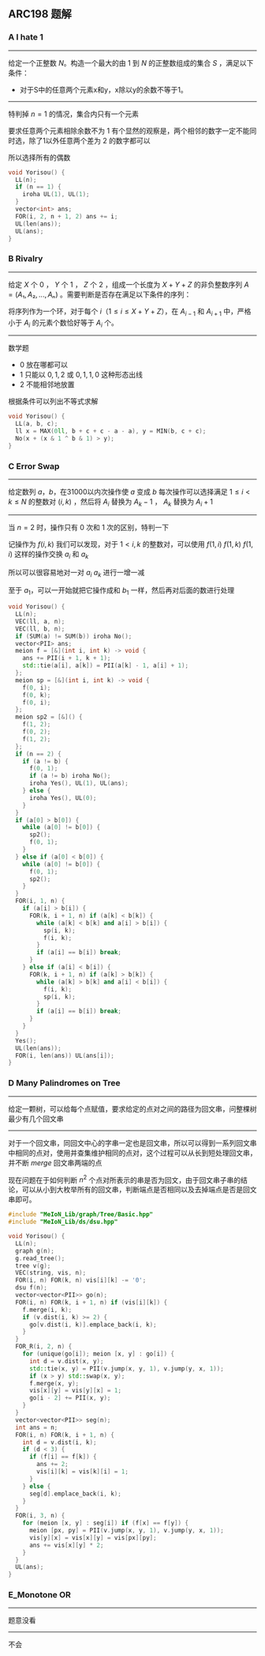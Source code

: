 ## ARC198 题解

### A I hate 1

---

给定一个正整数 $N$。构造一个最大的由 $1$ 到 $N$ 的正整数组成的集合 $S$ ，满足以下条件：
- 对于S中的任意两个元素x和y，x除以y的余数不等于1。

---

特判掉 $n = 1$ 的情况，集合内只有一个元素

要求任意两个元素相除余数不为 $1$ 有个显然的观察是，两个相邻的数字一定不能同时选，除了1以外任意两个差为 $2$ 的数字都可以

所以选择所有的偶数

```cpp
void Yorisou() {
  LL(n);
  if (n == 1) {
    iroha UL(1), UL(1);
  }
  vector<int> ans;
  FOR(i, 2, n + 1, 2) ans += i;
  UL(len(ans));
  UL(ans);
}
```

### B Rivalry

---

给定 $X$ 个 $0$ ， $Y$ 个 $1$ ， $Z$ 个 $2$ ，组成一个长度为 $X+Y+Z$ 的非负整数序列 $A=(A₁,A₂,...,Aₙ)$ 。需要判断是否存在满足以下条件的序列：

将序列作为一个环，对于每个 $i$（$1≤i≤X+Y+Z$），在 $A_{i-1}$ 和 $A_{i+1}$ 中，严格小于 $A_i$ 的元素个数恰好等于 $A_i$ 个。

---

数学题  

- $0$ 放在哪都可以
- $1$ 只能以 $0,1,2$ 或 $0,1,1,0$ 这种形态出线
- $2$ 不能相邻地放置

根据条件可以列出不等式求解

```cpp
void Yorisou() {
  LL(a, b, c);
  ll x = MAX(0ll, b + c + c - a - a), y = MIN(b, c + c);
  No(x + (x & 1 ^ b & 1) > y);
}
```

### C Error Swap

---

给定数列 $a$，$b$，在31000以内次操作使 $a$ 变成 $b$ 每次操作可以选择满足 $1≤i<k≤N$ 的整数对 $(i,k)$ ，然后将 $A_i$ 替换为 $A_k-1$ ， $A_k$ 替换为 $A_i+1$

---

当 $n = 2$ 时，操作只有 $0$ 次和 $1$ 次的区别，特判一下  

记操作为 $f(i, k)$
我们可以发现，对于 $1 < i, k$ 的整数对，可以使用 $f(1, i)$ $f(1, k)$ $f(1, i)$ 这样的操作交换 $a_i$ 和 $a_k$  

所以可以很容易地对一对 $a_i$ $a_k$ 进行一增一减  

至于 $a_1$，可以一开始就把它操作成和 $b_1$ 一样，然后再对后面的数进行处理

```cpp
void Yorisou() {
  LL(n);
  VEC(ll, a, n);
  VEC(ll, b, n);
  if (SUM(a) != SUM(b)) iroha No();
  vector<PII> ans;
  meion f = [&](int i, int k) -> void {
    ans += PII(i + 1, k + 1);
    std::tie(a[i], a[k]) = PII(a[k] - 1, a[i] + 1);
  };
  meion sp = [&](int i, int k) -> void {
    f(0, i);
    f(0, k);
    f(0, i);
  };
  meion sp2 = [&]() {
    f(1, 2);
    f(0, 2);
    f(1, 2);
  };
  if (n == 2) {
    if (a != b) {
      f(0, 1);
      if (a != b) iroha No();
      iroha Yes(), UL(1), UL(ans);
    } else {
      iroha Yes(), UL(0);
    }
  }
  if (a[0] > b[0]) {
    while (a[0] != b[0]) {
      sp2();
      f(0, 1);
    }
  } else if (a[0] < b[0]) {
    while (a[0] != b[0]) {
      f(0, 1);
      sp2();
    }
  }
  FOR(i, 1, n) {
    if (a[i] > b[i]) {
      FOR(k, i + 1, n) if (a[k] < b[k]) {
        while (a[k] < b[k] and a[i] > b[i]) {
          sp(i, k);
          f(i, k);
        }
        if (a[i] == b[i]) break;
      }
    } else if (a[i] < b[i]) {
      FOR(k, i + 1, n) if (a[k] > b[k]) {
        while (a[k] > b[k] and a[i] < b[i]) {
          f(i, k);
          sp(i, k);
        }
        if (a[i] == b[i]) break;
      }
    }
  }
  Yes();
  UL(len(ans));
  FOR(i, len(ans)) UL(ans[i]);
}
```

### D Many Palindromes on Tree

---

给定一颗树，可以给每个点赋值，要求给定的点对之间的路径为回文串，问整棵树最少有几个回文串

---

对于一个回文串，同回文中心的字串一定也是回文串，所以可以得到一系列回文串中相同的点对，使用并查集维护相同的点对，这个过程可以从长到短处理回文串，并不断 $merge$ 回文串两端的点  

现在问题在于如何判断 $n ^ 2$ 个点对所表示的串是否为回文，由于回文串子串的结论，可以从小到大枚举所有的回文串，判断端点是否相同以及去掉端点是否是回文串即可。

```cpp
#include "MeIoN_Lib/graph/Tree/Basic.hpp"
#include "MeIoN_Lib/ds/dsu.hpp"

void Yorisou() {
  LL(n);
  graph g(n);
  g.read_tree();
  tree v(g);
  VEC(string, vis, n);
  FOR(i, n) FOR(k, n) vis[i][k] -= '0';
  dsu f(n);
  vector<vector<PII>> go(n);
  FOR(i, n) FOR(k, i + 1, n) if (vis[i][k]) {
    f.merge(i, k);
    if (v.dist(i, k) >= 2) {
      go[v.dist(i, k)].emplace_back(i, k);
    }
  }
  FOR_R(i, 2, n) {
    for (unique(go[i]); meion [x, y] : go[i]) {
      int d = v.dist(x, y);
      std::tie(x, y) = PII(v.jump(x, y, 1), v.jump(y, x, 1));
      if (x > y) std::swap(x, y);
      f.merge(x, y);
      vis[x][y] = vis[y][x] = 1;
      go[i - 2] += PII(x, y);
    }
  }
  vector<vector<PII>> seg(n);
  int ans = n;
  FOR(i, n) FOR(k, i + 1, n) {
    int d = v.dist(i, k);
    if (d < 3) {
      if (f[i] == f[k]) {
        ans += 2;
        vis[i][k] = vis[k][i] = 1;
      }
    } else {
      seg[d].emplace_back(i, k);
    }
  }
  FOR(i, 3, n) {
    for (meion [x, y] : seg[i]) if (f[x] == f[y]) {
      meion [px, py] = PII(v.jump(x, y, 1), v.jump(y, x, 1));
      vis[y][x] = vis[x][y] = vis[px][py];
      ans += vis[x][y] * 2;
    }
  }
  UL(ans);
}
```

### E_Monotone OR

---

题意没看

---

不会